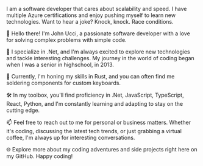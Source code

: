 I am a software developer that cares about scalability and speed. I have multiple Azure certifications and enjoy pushing myself to learn new technologies. Want to hear a joke? Knock, knock. Race conditions.

👋 Hello there! I'm John Ucci, a passionate software developer with a love for solving complex problems with simple code.

🚀 I specialize in .Net, and I'm always excited to explore new technologies and tackle interesting challenges. My journey in the world of coding began when I was a senior in highschool, in 2013.

🌱 Currently, I'm honing my skills in Rust, and you can often find me soldering components for custom keyboards.

🛠️ In my toolbox, you'll find proficiency in .Net, JavaScript, TypeScript, React, Python, and I'm constantly learning and adapting to stay on the cutting edge.

📫 Feel free to reach out to me for personal or business matters. Whether it's coding, discussing the latest tech trends, or just grabbing a virtual coffee, I'm always up for interesting conversations.

🌐 Explore more about my coding adventures and side projects right here on my GitHub. Happy coding!
